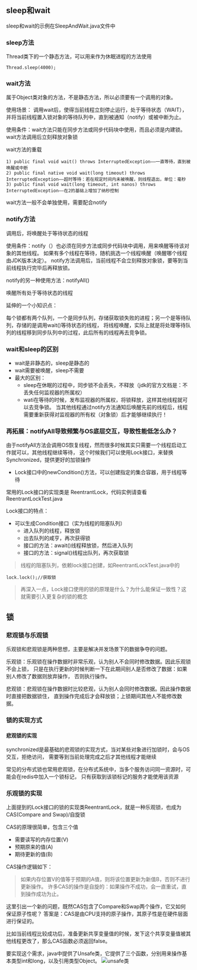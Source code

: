 ## sleep和wait
sleep和wait的示例在SleepAndWait.java文件中

### sleep方法
Thread类下的一个静态方法，可以用来作为休眠进程的方法使用

```
Thread.sleep(4000);
```

### wait方法
属于Object类对象的方法，不是静态方法，所以必须要有一个调用的对象。

使用场景：
调用wait后，使得当前线程立刻停止运行，处于等待状态（WAIT），并将当前线程置入锁对象的等待队列中，直到被通知（notify）或被中断为止。

使用条件：wait方法只能在同步方法或同步代码块中使用，而且必须是内建锁。wait方法调用后立刻释放对象锁

wait方法的重载
```
1) public final void wait() throws InterruptedException——一直等待，直到被唤醒或中断
2) public final native void wait(long timeout) throws InterruptedException——超时等待：若在规定时间内未被唤醒，则线程退出，单位：毫秒
3) public final void wait(long timeout, int nanos) throws InterruptedException——在2的基础上增加了纳秒控制
```
wait方法一般不会单独使用，需要配合notify

### notify方法
调用后，将唤醒处于等待状态的线程

使用条件：notify（）也必须在同步方法或同步代码块中调用，用来唤醒等待该对象的其他线程。
如果有多个线程在等待，随机挑选一个线程唤醒（唤醒哪个线程由JDK版本决定）。
notify方法调用后，当前线程不会立刻释放对象锁，要等到当前线程执行完毕后再释放锁。

notify的另一种使用方法：notifyAll()

唤醒所有处于等待状态的线程

延伸的一个小知识点：

每个锁都有两个队列，一个是同步队列，存储获取锁失败的进程；另一个是等待队列，存储的是调用wait()等待状态的线程，
将线程唤醒，实际上就是将处理等待队列的线程移到同步队列中的过程，此后所有的线程再去竞争锁。

### wait和sleep的区别
* wait是非静态的，sleep是静态的
* wait需要被唤醒，sleep不需要
* 最大的区别：
    * sleep在休眠的过程中，同步锁不会丢失，不释放（jdk的官方文档是：不丢失任何监视器的所属权）
    * wati在等待的时候，发布监视器的所属权，将锁释放，这样其他线程就可以去竞争锁。
    当其他线程通过notify方法通知后唤醒先前的线程后，线程需要重新获得对监视器的所有权（对象锁）后才能够继续执行！
    
### 再拓展：notifyAll导致频繁与OS底层交互，导致性能低怎么办？
由于notifyAll方法会调用OS恢复线程，然而很多时候其实只需要一个线程启动工作就可以，其他线程继续等待，
这个时候我们可以使用Lock接口，来替换Synchronized，提供更好的加锁操作
* Lock接口中的newCondition()方法，可以创建指定的集合容器，用于线程等待

常用的Lock接口的实现类是 ReentrantLock，代码实例请查看ReentrantLockTest.java

Lock接口的特点：
* 可以生成Condition接口（实为线程的阻塞队列）
    * 进入队列的线程，释放锁
    * 出去队列的咸亨，再次获得锁
    * 接口的方法：await()线程释放锁，然后进入队列
    * 接口的方法：signal()线程出队列，再次获取锁
> 线程的阻塞队列，依赖lock接口创建，如ReentrantLockTest.java中的
```
lock.lock();//获取锁
```
> 再深入一点，Lock接口使用的锁的原理是什么？为什么能保证一致性？这就需要引入更复杂的锁的概念
## 锁

### 悲观锁与乐观锁
乐观锁和悲观锁是两种思想，主要是解决并发场景下的数据争夺的问题。

乐观锁：乐观锁在操作数据时非常乐观，认为别人不会同时修改数据。因此乐观锁不会上锁，
只是在执行更新的时候判断一下在此期间别人是否修改了数据：如果别人修改了数据则放弃操作，
否则执行操作。

悲观锁：悲观锁在操作数据时比较悲观，认为别人会同时修改数据。因此操作数据时直接把数据锁住，
直到操作完成后才会释放锁；上锁期间其他人不能修改数据。

### 锁的实现方式
#### 悲观锁的实现
synchronized是最基础的悲观锁的实现方式，当对某些对象进行加锁时，会与OS交互，拒绝访问，
需要等到当前处理完成之后才其他线程才能继续

常见的分布式锁也常用悲观锁，在分布式系统中，当多个服务访问同一资源时，可能会在redis中加入一个锁标记，
只有获取到该锁标记的服务才能使用该资源

### 乐观锁的实现
上面提到的Lock接口的锁的实现类ReentrantLock，就是一种乐观锁，也成为CAS(Compare and Swap)/自旋锁

CAS的原理很简单，包含三个值

* 需要读写的内存位置(V)
* 预期原来的值(A)
* 期待更新的值(B)

CAS操作逻辑如下：
> 如果内存位置V的值等于预期的A值，则将该位置更新为新值B，否则不进行更新操作。
许多CAS的操作是自旋的：如果操作不成功，会一直重试，直到操作成功为止。

这里引出一个新的问题，既然CAS包含了Compare和Swap两个操作，它又如何保证原子性呢？
答案是：CAS是由CPU支持的原子操作，其原子性是在硬件层面进行保证的。

比如当前线程比较成功后，准备更新共享变量值的时候，发下这个共享变量值被其他线程更改了，那么CAS函数必须返回false。

要实现这个需求，java中提供了Unsafe类，它提供了三个函数，分别用来操作基本类型int和long，以及引用类型Object。
![unsafe类](https://github.com/liuguanglei123/java-base/blob/main/images/unsafe.png)























